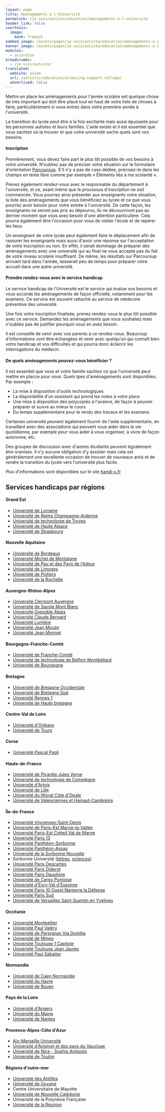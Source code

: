 ```yaml
---
layout: page
title: Aménagements à l'Université
permalink: /je-suis/autiste/education/amenagements-a-l-universite
header_link: false
courtesis:
  image:
    bank: freepik
oembed_image: /assets/pages/je-suis/autiste/education/amenagements-a-l-universite/opengraph.jpg
banner_image: /assets/pages/je-suis/autiste/education/amenagements-a-l-universite/banner.jpg
modules:
  - accordion
breadcrumbs:
  - /je-suis/autiste/
translated:
  website: asiam
  url: /autistic/education/accessing-support-college/
  advertised: false
---
```


Mettre en place les aménagements pour l'année scolaire est quelque chose de très important qui doit être placé
tout en haut de votre liste de choses à faire, particulièrement si vous entrez dans votre première année à l'université.

La transition du lycée peut être à la fois excitante mais aussi épuisante pour les personnes autistes et leurs familles.
L'aide existe et il est essentiel que vous sachiez où la trouver et que votre université sache quels sont vos besoins.

<amp-accordion animate expand-single-section disable-session-states>
 <section expanded>
  <h4><span></span>Inscription</h4>
  <div><p>Premièrement, vous devez faire part le plus tôt possible de vos besoins à votre université.
N'oubliez pas de préciser votre situation sur le formulaire d'orientation <a href="https://www.parcoursup.fr/">Parcoursup</a>. S'il n'y a pas de case dédiée,
précisez-le dans les champs en texte libre comme par exemple «&nbsp;Éléments liés à ma scolarité&nbsp;».</p>

<p>Prenez également rendez-vous avec le responsable du département à l'université, et ce, avant même que le processus d'inscription ne soit commencée. Vous pourrez ainsi présenter aux enseignants votre situation, la liste
des aménagements que vous bénéficiez au lycée et ce que vous pourrez avoir besoin pour votre entrée à l'université. De cette façon, les enseignants ne seront pas pris au dépourvu, ils ne découvriront pas au dernier moment que vous avez besoin
d'une attention particulière. Cela pourra également être l'occasion pour vous de visiter l'école et de repérer les lieux.</p>
<p>Un enseignant de votre lycée peut également faire le déplacement afin de rassurer les enseignants mais aussi d'avoir une réponse sur l'acceptation de votre inscription ou non.
En effet, il serait dommage de préparer des aménagements avec une université qui au final ne vous accepte pas du fait de votre niveau scolaire insuffisant.
De même, les résultats sur Parcoursup arrivant tard dans l'année, laisserait peu de temps pour préparer votre accueil dans une autre université.</p>
</div>
 </section>
 <section>
  <h4><span></span>Prendre rendez-vous avec le service handicap</h4>
  <div>
<p>Le service handicap de l'Université est le service qui évalue vos besoins et vous accorde les aménagements de façon officielle, notamment pour les examens. Ce service est souvent rattaché au service de médecine préventive des université.</p>
<p>Une fois votre inscription finalisée, prenez rendez-vous le plus tôt possible avec ce service. Demandez les aménagements que vous souhaitez mais n'oubliez pas de justifier pourquoi vous en avez besoin.</p>
<p>Il est conseillé de venir avec vos parents à ce rendez-vous. Beaucoup d'informations vont être échangées et venir avec quelqu'un qui connaît bien votre handicap et vos difficultés et qui pourra donc éclaircir les interrogations du médecin.</p>
  </div>
 </section>
 <section>
  <h4><span></span>De quels aménagements pouvez-vous bénéficier&nbsp;?</h4>
  <div>
<p>Il est essentiel que vous et votre famille sachiez ce que l'université peut mettre en placce pour vous. Quels tpes d'aménagements sont disponibles. Par exemple&nbsp;:</p>

<ul>
 <li> La mise à disposition d'outils technologiques</li>
 <li> La disponibilité d'un assistant qui prend les notes à votre place</li>
 <li> Une mise à disposition des polycopiés à l'avance, de façon à pouvoir préparer et suivre au mieux le cours</li>
 <li> Du temps supplémentaire pour le rendu des travaux et les examens</li>
</ul>

<p>Certaines université peuvent également fournir de l'aide supplémentaire, en travaillant avec des associations qui peuvent vous aider dans la vie quotidienne, 
par exemple pour vous aider à vous organiser, à vivre de façon autonome, etc.</p>
<p>Des groupes de discussion avec d'autres étudiants peuvent égzalement être oranisés. Il n'y aucune obligation d'y assister mais cela est généralement une excellente occasion 
de trouver de nouveaux amis et de rendre la transition du lycée vers l'université plus facile.</p>

Plus d'informations sont disponibles sur le site <a href="http://www.handi-u.fr/">handi-u.fr</a>

  </div> 
 </section>
</amp-accordion>


## Services handicaps par régions

<amp-accordion animate expand-single-section disable-session-states>
 <section>
  <h4><span></span>Grand Est</h4>
  <div>
<ul>
 <li><a data-vars-outbound-link="http://handicap.univ-lorraine.fr/page-daccueil-handi-univ-lorraine" href="http://handicap.univ-lorraine.fr/page-daccueil-handi-univ-lorraine">Université de Lorraine</a></li>
 <li><a data-vars-outbound-link="http://www.univ-reims.fr/vie-des-campus/handicap/mission-handicap,8798,34559.html" href="http://www.univ-reims.fr/vie-des-campus/handicap/mission-handicap,8798,34559.html">Université de Reims Champagne-Ardenne</a></li>
 <li><a data-vars-outbound-link="https://www.utt.fr/vie-du-campus/pole-sante/pole-sante-10135.kjsp?RH=1523880547307" href="https://www.utt.fr/vie-du-campus/pole-sante/pole-sante-10135.kjsp?RH=1523880547307">Université de technologie de Troyes</a></li>
 <li><a data-vars-outbound-link="https://www.uha.fr/la-formation/etudier-a-luniversite/demarches/mission-handicap/" href="https://www.uha.fr/la-formation/etudier-a-luniversite/demarches/mission-handicap/">Université de Haute Alsace</a></li>
 <li><a data-vars-outbound-link="https://www.unistra.fr/index.php?id=16897" href="https://www.unistra.fr/index.php?id=16897">Université de Strasbourg</a></li>
</ul>
  </div>
 </section>
 <section>
  <h4><span></span>Nouvelle Aquitaine</h4>
  <div>
<ul>
 <li><a data-vars-outbound-link="https://www.u-bordeaux.fr/Universite/Universite-ethique/Handicap/Accompagnement-des-etudiants" href="https://www.u-bordeaux.fr/Universite/Universite-ethique/Handicap/Accompagnement-des-etudiants">Université de Bordeaux</a></li>
 <li><a data-vars-outbound-link="http://www.u-bordeaux-montaigne.fr/fr/campus/accessibilite-et-handicap.html" href="http://www.u-bordeaux-montaigne.fr/fr/campus/accessibilite-et-handicap.html">Université Michel de Montaigne</a></li>
 <li><a data-vars-outbound-link="https://sante-etudiant.univ-pau.fr/fr/handicap.html" href="https://sante-etudiant.univ-pau.fr/fr/handicap.html">Université de Pau et des Pays de l'Adour</a></li>
 <li><a data-vars-outbound-link="https://www.unilim.fr/international/venir-a-luniversite-de-limoges/etudiants-et-doctorants-internationaux/une-fois-sur-place/accompagnement-du-handicap/" href="https://www.unilim.fr/international/venir-a-luniversite-de-limoges/etudiants-et-doctorants-internationaux/une-fois-sur-place/accompagnement-du-handicap/">Université de Limoges</a></li>
 <li><a data-vars-outbound-link="http://www.univ-poitiers.fr/campus/etudes-et-handicap/etudes-et-handicap-651401.kjsp" href="http://www.univ-poitiers.fr/campus/etudes-et-handicap/etudes-et-handicap-651401.kjsp">Université de Poitiers</a></li>
 <li><a data-vars-outbound-link="https://www.univ-larochelle.fr/vie-etudiante/etudiants-en-situation-de-handicap/" href="https://www.univ-larochelle.fr/vie-etudiante/etudiants-en-situation-de-handicap/">Université de la Rochelle</a></li>

</ul>
  </div>
 </section>
 <section>
  <h4><span></span>Auvergne-Rhône-Alpes</h4>
  <div>
<ul>
 <li><a data-vars-outbound-link="https://handicap.clermont-universite.fr/-Manger-ruse-" href="https://handicap.clermont-universite.fr/-Manger-ruse-">Université Clermont Auvergne</a></li>
 <li><a data-vars-outbound-link="https://www.univ-smb.fr/formation/amenagements-specifiques/etudiant-e-s-en-situation-de-handicap/" href="https://www.univ-smb.fr/formation/amenagements-specifiques/etudiant-e-s-en-situation-de-handicap/">Université de Savoie Mont Blanc</a></li>
 <li><a data-vars-outbound-link="https://www.univ-grenoble-alpes.fr/fr/grandes-missions/formation/amenagements-specifiques/etudiant-en-situation-de-handicap/etudiants-en-situation-de-handicap-205744.kjsp" href="https://www.univ-grenoble-alpes.fr/fr/grandes-missions/formation/amenagements-specifiques/etudiant-en-situation-de-handicap/etudiants-en-situation-de-handicap-205744.kjsp">Université Grenoble Alpes</a></li>
 <li><a data-vars-outbound-link="https://www.univ-lyon1.fr/universite/organisation/mission-handicap-19572.kjsp" href="https://www.univ-lyon1.fr/universite/organisation/mission-handicap-19572.kjsp">Université Claude Bernard</a></li>
 <li><a data-vars-outbound-link="https://www.univ-lyon2.fr/vie-des-campus/handicap/" href="https://www.univ-lyon2.fr/vie-des-campus/handicap/">Université Lumière</a></li>
 <li><a data-vars-outbound-link="http://www.univ-lyon3.fr/le-pole-handicap-etudiant-394581.kjsp" href="http://www.univ-lyon3.fr/le-pole-handicap-etudiant-394581.kjsp">Université Jean Moulin</a></li>
 <li><a data-vars-outbound-link="https://www.univ-st-etienne.fr/fr/vie-etudiante-2/etudes-et-handicap.html" href="https://www.univ-st-etienne.fr/fr/vie-etudiante-2/etudes-et-handicap.html">Université Jean Monnet</a></li>
</ul>
  </div>
 </section>
 <section>
  <h4><span></span>Bourgogne-Franche-Comté</h4>
  <div>
<ul>
 <li><a data-vars-outbound-link="http://www.univ-fcomte.fr/pages/fr/menu1/vie-etudiante/besoin-d-aide-/besoin-d-aide---etudes-et-handicap-67.html" href="http://www.univ-fcomte.fr/pages/fr/menu1/vie-etudiante/besoin-d-aide-/besoin-d-aide---etudes-et-handicap-67.html">Université de Franche-Comté</a></li>
 <li><a data-vars-outbound-link="https://www.utbm.fr/utbm/sante-social/" href="https://www.utbm.fr/utbm/sante-social/">Université de technologie de Belfort-Montbéliard</a></li>
 <li><a data-vars-outbound-link="http://ub-link.u-bourgogne.fr/mon-quotidien/etudiant-handicape.html" href="http://ub-link.u-bourgogne.fr/mon-quotidien/etudiant-handicape.html">Université de Bourgogne</a></li>
</ul>
  </div>
 </section>
 <section>
  <h4><span></span>Bretagne</h4>
  <div>
<ul>
 <li><a data-vars-outbound-link="https://www.univ-brest.fr/centredesante/menu/Nos_prestations/Handicap_et_amenagements" href="https://www.univ-brest.fr/centredesante/menu/Nos_prestations/Handicap_et_amenagements">Université de Bretagne Occidentale</a></li>
 <li><a data-vars-outbound-link="http://www.univ-ubs.fr/fr/vie-des-campus/campus/sante-handicap.html" href="http://www.univ-ubs.fr/fr/vie-des-campus/campus/sante-handicap.html">Université de Bretagne Sud</a></li>
 <li><a data-vars-outbound-link="https://www.univ-rennes1.fr/informer-et-accompagner-les-etudiants-handicapes" href="https://www.univ-rennes1.fr/informer-et-accompagner-les-etudiants-handicapes">Université Rennes 1</a></li>
 <li><a data-vars-outbound-link="https://www.univ-rennes2.fr/devu/relais-handicap" href="https://www.univ-rennes2.fr/devu/relais-handicap">Université de Haute bretagne</a></li>

</ul>
  </div>
 </section>
 <section>
  <h4><span></span>Centre-Val de Loire</h4>
  <div>
<ul>
 <li><a data-vars-outbound-link="https://www.univ-orleans.fr/handicap" href="https://www.univ-orleans.fr/handicap">Université d'Orléans</a></li>
 <li><a data-vars-outbound-link="https://www.univ-tours.fr/l-universite/nos-valeurs/mission-handicap/mission-handicap-253422.kjsp" href="https://www.univ-tours.fr/l-universite/nos-valeurs/mission-handicap/mission-handicap-253422.kjsp">Université de Tours</a></li>
</ul>
  </div>
 </section>
 <section>
  <h4><span></span>Corse</h4>
  <div>
<ul>
 <li><a data-vars-outbound-link="https://studia.universita.corsica/article.php?id_art=289&id_rub=135" href="https://studia.universita.corsica/article.php?id_art=289&id_rub=135">Université Pascal Paoli</a></li>
</ul>
  </div>
 </section>
 <section>
  <h4><span></span>Hauts-de-France</h4>
  <div>
<ul>
 <li><a data-vars-outbound-link="https://www.u-picardie.fr/l-universite/handicap/etudiants/" href="https://www.u-picardie.fr/l-universite/handicap/etudiants/">Université de Picardie Jules Verne</a></li>
 <li><a data-vars-outbound-link="https://www.utc.fr/utc/la-vie-etudiante/relais-handicap.html" href="https://www.utc.fr/utc/la-vie-etudiante/relais-handicap.html">Université de technologie de Compiègne</a></li>
 <li><a data-vars-outbound-link="http://www.univ-artois.fr/Vie-etudiante/Accueil-des-etudiants-en-situation-de-handicap" href="http://www.univ-artois.fr/Vie-etudiante/Accueil-des-etudiants-en-situation-de-handicap">Université d'Artois</a></li>
 <li><a data-vars-outbound-link="https://www.univ-lille.fr/vie-des-campus/etudes-et-handicap/" href="https://www.univ-lille.fr/vie-des-campus/etudes-et-handicap/">Université de Lille</a></li>
 <li><a data-vars-outbound-link="http://www.univ-littoral.fr/campus/handicap.htm" href="http://www.univ-littoral.fr/campus/handicap.htm">Université du littoral Côte d'Opale</a></li>
 <li><a data-vars-outbound-link="https://www.univ-valenciennes.fr/relais-handicap-de-luniversite" href="https://www.univ-valenciennes.fr/relais-handicap-de-luniversite">Université de Valenciennes et Hainaut-Cambrésis</a></li>

</ul>
  </div>
 </section>
 <section>
  <h4><span></span>Île-de-France</h4>
  <div>
<ul>
 <li><a data-vars-outbound-link="https://www.univ-paris8.fr/Le-service-Accueil-handicap" href="https://www.univ-paris8.fr/Le-service-Accueil-handicap">Université Vincennes-Saint-Denis</a></li>
 <li><a data-vars-outbound-link="http://www.u-pem.fr/formations/les-services-de-la-vice-presidence-enseignements-et-professionalisation/aide-aux-etudiants-en-situation-de-handicap/" href="http://www.u-pem.fr/formations/les-services-de-la-vice-presidence-enseignements-et-professionalisation/aide-aux-etudiants-en-situation-de-handicap/">Université de Paris-Est Marne-la-Vallée</a></li>
 <li><a data-vars-outbound-link="http://www.u-pec.fr/vie-de-campus/etudes-et-handicap/accompagnement-des-etudiants-en-situation-de-handicap-598893.kjsp" href="http://www.u-pec.fr/vie-de-campus/etudes-et-handicap/accompagnement-des-etudiants-en-situation-de-handicap-598893.kjsp">Université Paris-Est Créteil Val de Marne</a></li>
 <li><a data-vars-outbound-link="https://www.univ-paris13.fr/accueil-etudiants-handicapes/" href="https://www.univ-paris13.fr/accueil-etudiants-handicapes/">Université Paris 13</a></li>
 <li><a data-vars-outbound-link="https://www.pantheonsorbonne.fr/etudiant/relais-handicap/" href="https://www.pantheonsorbonne.fr/etudiant/relais-handicap/">Université Panthéon-Sorbonne</a></li>
 <li><a data-vars-outbound-link="https://www.u-paris2.fr/fr/campus/handicap" href="https://www.u-paris2.fr/fr/campus/handicap">Université Panthéon-Assas</a></li>
 <li><a data-vars-outbound-link="http://www.univ-paris3.fr/big-mission-handicap-big--21307.kjsp" href="http://www.univ-paris3.fr/big-mission-handicap-big--21307.kjsp">Université de la Sorbonne Nouvelle</a></li>
 <li>Sorbonne Université (<a data-vars-outbound-link="http://lettres.sorbonne-universite.fr/handicap-5453" href="http://lettres.sorbonne-universite.fr/handicap-5453">lettres</a>, <a data-vars-outbound-link="http://sciences.sorbonne-universite.fr/fr/vie_des_campus/handicap.html" href="http://sciences.sorbonne-universite.fr/fr/vie_des_campus/handicap.html">sciences</a>)</li>
 <li><a data-vars-outbound-link="http://www.parisdescartes.fr/VIE-ETUDIANTE/Accompagnement-Sante-Handicap/Demarches" href="http://www.parisdescartes.fr/VIE-ETUDIANTE/Accompagnement-Sante-Handicap/Demarches">Université Paris Descartes</a></li>
 <li><a data-vars-outbound-link="https://relais-handicap.univ-paris-diderot.fr/" href="https://relais-handicap.univ-paris-diderot.fr/">Université Paris Diderot</a></li>
 <li><a data-vars-outbound-link="https://www.dauphine.fr/fr/vie-a-dauphine/pole-handicap/accueil-des-futurs-etudiants.html" href="https://www.dauphine.fr/fr/vie-a-dauphine/pole-handicap/accueil-des-futurs-etudiants.html">Université Paris Dauphine</a></li>
 <li><a data-vars-outbound-link="https://www.u-cergy.fr/fr/vie-etudiante/mission-handicap.html" href="https://www.u-cergy.fr/fr/vie-etudiante/mission-handicap.html">Université de Cergy Pontoise</a></li>
 <li><a data-vars-outbound-link="https://www.univ-evry.fr/vie-etudiante/etude-et-handicap.html" href="https://www.univ-evry.fr/vie-etudiante/etude-et-handicap.html">Université d'Évry-Val d'Essonne</a></li>
 <li><a data-vars-outbound-link="https://www.parisnanterre.fr/les-services/service-handicap-et-accessibilite-139014.kjsp" href="https://www.parisnanterre.fr/les-services/service-handicap-et-accessibilite-139014.kjsp">Université Paris 10 Ouest Nanterre la Défense</a></li>
 <li><a data-vars-outbound-link="http://www.u-psud.fr/fr/vie-etudiante/vie-pratique/etudiants-handicapes.html" href="http://www.u-psud.fr/fr/vie-etudiante/vie-pratique/etudiants-handicapes.html">Université Paris Sud</a></li>
 <li><a data-vars-outbound-link="http://www.uvsq.fr/etudiant-en-situation-de-handicap-se-faire-accompagner-233422.kjsp" href="http://www.uvsq.fr/etudiant-en-situation-de-handicap-se-faire-accompagner-233422.kjsp">Université de Versailles Saint Quentin en Yvelines</a></li>

</ul>
  </div>
 </section>
 <section>
  <h4><span></span>Occitanie</h4>
  <div>
<ul>
 <li><a data-vars-outbound-link="https://www.umontpellier.fr/campus/handicap" href="https://www.umontpellier.fr/campus/handicap">Université Montpellier</a></li>
 <li><a data-vars-outbound-link="https://www.univ-montp3.fr/fr/node/85776" href="https://www.univ-montp3.fr/fr/node/85776">Université Paul Valéry</a></li>
 <li><a data-vars-outbound-link="https://www.univ-perp.fr/fr/menu/vie-etudiante/etudiants-a-statut-particulier/etudiants-en-situation-de-handicap/etudiants-en-situation-de-handicap-110.kjsp" href="https://www.univ-perp.fr/fr/menu/vie-etudiante/etudiants-a-statut-particulier/etudiants-en-situation-de-handicap/etudiants-en-situation-de-handicap-110.kjsp">Université de Perpignan Via Domitia</a></li>
 <li><a data-vars-outbound-link="https://www.unimes.fr/fr/vie-de-campus/medecine_preventive/etudiants_handicapes.html" href="https://www.unimes.fr/fr/vie-de-campus/medecine_preventive/etudiants_handicapes.html">Université de Nîmes</a></li>
 <li><a data-vars-outbound-link="http://www.ut-capitole.fr/campus/informations-pratiques/accueil-etudiants-handicapes/portail-ut1-handicap-305234.kjsp" href="http://www.ut-capitole.fr/campus/informations-pratiques/accueil-etudiants-handicapes/portail-ut1-handicap-305234.kjsp">Université Toulouse 1 Capitole</a></li>
 <li><a data-vars-outbound-link="http://www.univ-tlse2.fr/accueil/vie-des-campus/handicaps/pole-des-etudiants-en-situation-de-handicap-86102.kjsp" href="http://www.univ-tlse2.fr/accueil/vie-des-campus/handicaps/pole-des-etudiants-en-situation-de-handicap-86102.kjsp">Université Toulouse Jean Jaurès</a></li>
 <li><a data-vars-outbound-link="http://www.univ-tlse3.fr/pour-les-etudiants-en-situation-de-handicap-130471.kjsp" href="http://www.univ-tlse3.fr/pour-les-etudiants-en-situation-de-handicap-130471.kjsp">Université Paul Sabatier</a></li>

</ul>
  </div>
 </section>
 <section>
  <h4><span></span>Normandie</h4>
  <div>
<ul>
 <li><a data-vars-outbound-link="http://vie-etudiante.unicaen.fr/sante-handicap/handicap/relais-handicap-sante-183488.kjsp" href="http://vie-etudiante.unicaen.fr/sante-handicap/handicap/relais-handicap-sante-183488.kjsp">Université de Caen Normandie</a></li>
 <li><a data-vars-outbound-link="https://www.univ-lehavre.fr/spip.php?article56" href="https://www.univ-lehavre.fr/spip.php?article56">Université du Havre</a></li>
 <li><a data-vars-outbound-link="http://formation-ve.univ-rouen.fr/mission-pour-l-inclusion-des-etudiants-en-situation-handicap-16454.kjsp" href="http://formation-ve.univ-rouen.fr/mission-pour-l-inclusion-des-etudiants-en-situation-handicap-16454.kjsp">Université de Rouen</a></li>
</ul>
  </div>
 </section>
 <section>
  <h4><span></span>Pays de la Loire</h4>
  <div>
<ul>
 <li><a data-vars-outbound-link="http://www.univ-angers.fr/fr/vie-a-l-universite/handi-3a.html" href="http://www.univ-angers.fr/fr/vie-a-l-universite/handi-3a.html">Université d'Angers</a></li>
 <li><a data-vars-outbound-link="http://www.univ-lemans.fr/fr/campus-moi/etudes-handicap.html" href="http://www.univ-lemans.fr/fr/campus-moi/etudes-handicap.html">Université du Maine</a></li>
 <li><a data-vars-outbound-link="http://www.univ-nantes.fr/accompagnement-du-handicap/accueil-des-etudiants-malades-ou-en-situation-de-handicap-1154848.kjsp" href="http://www.univ-nantes.fr/accompagnement-du-handicap/accueil-des-etudiants-malades-ou-en-situation-de-handicap-1154848.kjsp">Université de Nantes</a></li>
</ul>
  </div>
 </section>
 <section>
  <h4><span></span>Provence-Alpes-Côte d'Azur</h4>
  <div>
<ul>
 <li><a data-vars-outbound-link="https://mission-handicap.univ-amu.fr/" href="https://mission-handicap.univ-amu.fr/">Aix-Marseille Université</a></li>
 <li><a data-vars-outbound-link="http://univ-avignon.fr/relais-handicap-2563.kjsp" href="http://univ-avignon.fr/relais-handicap-2563.kjsp">Université d'Avignon et des pays du Vaucluse</a></li>
 <li><a data-vars-outbound-link="http://unice.fr/vie-etudiante/archives/handicap/cellule-daccompagnement-des-etudiants-en-situation-de-handicap" href="http://unice.fr/vie-etudiante/archives/handicap/cellule-daccompagnement-des-etudiants-en-situation-de-handicap">Université de Nice - Sophia Antipolis</a></li>
 <li><a data-vars-outbound-link="http://www.univ-tln.fr/-Handicap-.html" href="http://www.univ-tln.fr/-Handicap-.html">Université de Toulon</a></li>
</ul>
  </div>
 </section>
 <section>
  <h4><span></span>Régions d'outre-mer</h4>
  <div>
<ul>
 <li><a data-vars-outbound-link="http://www.univ-ag.fr/choisir-luniversite-des-antilles/etudiants-handicap" href="http://www.univ-ag.fr/choisir-luniversite-des-antilles/etudiants-handicap">Université des Antilles</a></li>
 <li><a data-vars-outbound-link="https://www.univ-guyane.fr/universite/organisation/dosip/relais-handicap/" href="https://www.univ-guyane.fr/universite/organisation/dosip/relais-handicap/">Université de Guyane</a></li>
 <li>Centre Universitaire de Mayotte</li>
 <li><a data-vars-outbound-link="https://unc.nc/vie-etudiante/espace-uni-handicap/" href="https://unc.nc/vie-etudiante/espace-uni-handicap/">Université de Nouvelle Calédonie</a></li>
 <li>Université de la Polynésie Française</li>
 <li><a data-vars-outbound-link="http://www.univ-reunion.fr/vie-etudiante/accueil-des-etudiants-handicapes/" href="http://www.univ-reunion.fr/vie-etudiante/accueil-des-etudiants-handicapes/">Université de la Réunion</a></li>
</ul>
  </div>
 </section>
</amp-accordion>

